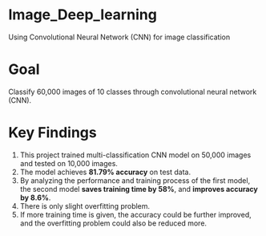 # Image_Deep_learning
Using Convolutional Neural Network (CNN) for image classification

# Goal
Classify 60,000 images of 10 classes through convolutional neural network (CNN).

# Key Findings
1. This project trained multi-classification CNN model on 50,000 images and tested on 10,000 images.
2. The model achieves **81.79% accuracy** on test data.
3. By analyzing the performance and training process of the first model, the second model **saves training time by 58%**, and **improves accuracy by 8.6%**.
4. There is only slight overfitting problem.
5. If more training time is given, the accuracy could be further improved, and the overfitting problem could also be reduced more.
